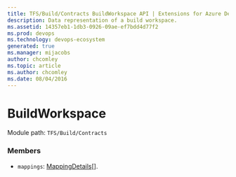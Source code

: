 ```yaml
---
title: TFS/Build/Contracts BuildWorkspace API | Extensions for Azure DevOps Services
description: Data representation of a build workspace.
ms.assetid: 14357eb1-1db3-0926-09ae-ef7bdd4d77f2
ms.prod: devops
ms.technology: devops-ecosystem
generated: true
ms.manager: mijacobs
author: chcomley
ms.topic: article
ms.author: chcomley
ms.date: 08/04/2016
---
```


# BuildWorkspace

Module path: `TFS/Build/Contracts`


### Members

* `mappings`: [MappingDetails](./MappingDetails.md)[]. 


